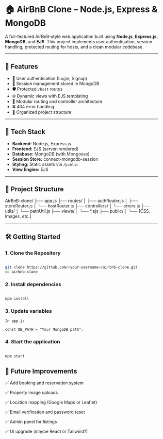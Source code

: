 # 🏠 AirBnB Clone – Node.js, Express & MongoDB

A full-featured AirBnB-style web application built using **Node.js**, **Express.js**, **MongoDB**, and **EJS**. This project implements user authentication, session handling, protected routing for hosts, and a clean modular codebase.

---

## 🚀 Features

- 🔐 User authentication (Login, Signup)
- 🧾 Session management stored in MongoDB
- 🛡️ Protected `/host` routes
- 🌐 Dynamic views with EJS templating
- 🧩 Modular routing and controller architecture
- ❌ 404 error handling
- 📁 Organized project structure

---

## 🧱 Tech Stack

- **Backend:** Node.js, Express.js
- **Frontend:** EJS (server-rendered)
- **Database:** MongoDB (with Mongoose)
- **Session Store:** connect-mongodb-session
- **Styling:** Static assets via `/public`
- **View Engine:** EJS

---

## 📁 Project Structure

AirBnB-clone/
├── app.js
├── routes/
│ ├── authRouter.js
│ ├── storeRouter.js
│ └── hostRouter.js
├── controllers/
│ └── errors.js
├── utils/
│ └── pathUtil.js
├── views/
│ └── *.ejs
├── public/
│ └── [CSS, Images, etc.]


---

## 🛠️ Getting Started

### 1. Clone the Repository

```bash

git clone https://github.com/<your-username>/airbnb-clone.git
cd airbnb-clone

```

### 2. Install dependencies

```bash

npm install

```

### 3. Update variables

```
In app.js

const DB_PATH = "Your MongoDB path"; 

```

### 4. Start the application

```bash

npm start

```

## 🧪 Future Improvements

✅ Add booking and reservation system

✅ Property image uploads

✅ Location mapping (Google Maps or Leaflet)

✅ Email verification and password reset

✅ Admin panel for listings

✅ UI upgrade (maybe React or Tailwind?)